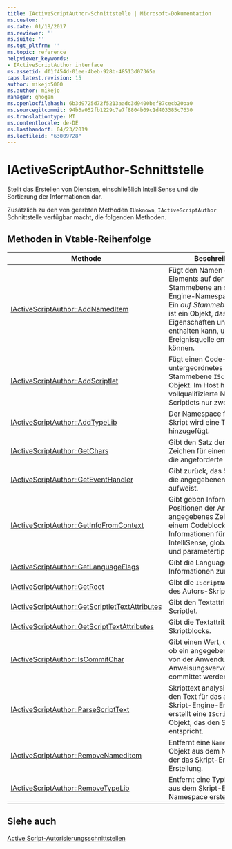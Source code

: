 ```yaml
---
title: IActiveScriptAuthor-Schnittstelle | Microsoft-Dokumentation
ms.custom: ''
ms.date: 01/18/2017
ms.reviewer: ''
ms.suite: ''
ms.tgt_pltfrm: ''
ms.topic: reference
helpviewer_keywords:
- IActiveScriptAuthor interface
ms.assetid: df1f454d-01ee-4beb-928b-48513d07365a
caps.latest.revision: 15
author: mikejo5000
ms.author: mikejo
manager: ghogen
ms.openlocfilehash: 6b3d9725d72f5213aadc3d9400bef87cecb20ba0
ms.sourcegitcommit: 94b3a052fb1229c7e7f8804b09c1d403385c7630
ms.translationtype: MT
ms.contentlocale: de-DE
ms.lasthandoff: 04/23/2019
ms.locfileid: "63009728"
---
```

# <a name="iactivescriptauthor-interface"></a>IActiveScriptAuthor-Schnittstelle
Stellt das Erstellen von Diensten, einschließlich IntelliSense und die Sortierung der Informationen dar.  
  
 Zusätzlich zu den von geerbten Methoden `IUnknown`, `IActiveScriptAuthor` Schnittstelle verfügbar macht, die folgenden Methoden.  
  
## <a name="methods-in-vtable-order"></a>Methoden in Vtable-Reihenfolge  
  
|Methode|Beschreibung|  
|------------|-----------------|  
|[IActiveScriptAuthor::AddNamedItem](../../winscript/reference/iactivescriptauthor-addnameditem.md)|Fügt den Namen eines Elements auf der Stammebene an das Skript-Engine-Namespace erstellen. Ein *auf Stammebene Element* ist ein Objekt, das Eigenschaften und Methoden enthalten kann, und eine Ereignisquelle enthalten können.|  
|[IActiveScriptAuthor::AddScriptlet](../../winscript/reference/iactivescriptauthor-addscriptlet.md)|Fügt einen Code-Scriptlet als untergeordnetes Element der Stammebene `IScriptNode` Objekt. Im Host haben der vollqualifizierte Namen des Scriptlets nur zwei Ebenen.|  
|[IActiveScriptAuthor::AddTypeLib](../../winscript/reference/iactivescriptauthor-addtypelib.md)|Der Namespace für das Skript wird eine Typbibliothek hinzugefügt.|  
|[IActiveScriptAuthor::GetChars](../../winscript/reference/iactivescriptauthor-getchars.md)|Gibt den Satz der Abschluss Zeichen für einen Kontext für die angeforderte Abschluss.|  
|[IActiveScriptAuthor::GetEventHandler](../../winscript/reference/iactivescriptauthor-geteventhandler.md)|Gibt zurück, das Scriptlet, das die angegebenen Attribute aufweist.|  
|[IActiveScriptAuthor::GetInfoFromContext](../../winscript/reference/iactivescriptauthor-getinfofromcontext.md)|Gibt geben Informationen und Positionen der Anker für ein angegebenes Zeichen in einem Codeblock. Dies bietet Informationen für Mitglied, IntelliSense, globale Listen und parametertipps.|  
|[IActiveScriptAuthor::GetLanguageFlags](../../winscript/reference/iactivescriptauthor-getlanguageflags.md)|Gibt die Language-Informationen zurück.|  
|[IActiveScriptAuthor::GetRoot](../../winscript/reference/iactivescriptauthor-getroot.md)|Gibt die `IScriptNode` Stamm des Autors-Skript-Struktur.|  
|[IActiveScriptAuthor::GetScriptletTextAttributes](../../winscript/reference/iactivescriptauthor-getscriptlettextattributes.md)|Gibt den Textattribute des Scriptlet.|  
|[IActiveScriptAuthor::GetScriptTextAttributes](../../winscript/reference/iactivescriptauthor-getscripttextattributes.md)|Gibt die Textattribute eines Skriptblocks.|  
|[IActiveScriptAuthor::IsCommitChar](../../winscript/reference/iactivescriptauthor-iscommitchar.md)|Gibt einen Wert, der angibt, ob ein angegebenes Zeichen von der Anwendung eine Anweisungsvervollständigung committet werden soll.|  
|[IActiveScriptAuthor::ParseScriptText](../../winscript/reference/iactivescriptauthor-parsescripttext.md)|Skripttext analysiert und fügt den Text für das authoring Skript-Engine-Erstellung erstellt eine `IScriptEntry` Objekt, das den Skriptblock entspricht.|  
|[IActiveScriptAuthor::RemoveNamedItem](../../winscript/reference/iactivescriptauthor-removenameditem.md)|Entfernt eine `NamedItem` Objekt aus dem Namespace, der das Skript-Engine-Erstellung.|  
|[IActiveScriptAuthor::RemoveTypeLib](../../winscript/reference/iactivescriptauthor-removetypelib.md)|Entfernt eine Typbibliothek aus dem Skript-Engine-Namespace erstellen.|  
  
## <a name="see-also"></a>Siehe auch  
 [Active Script-Autorisierungsschnittstellen](../../winscript/reference/active-script-authoring-interfaces.md)